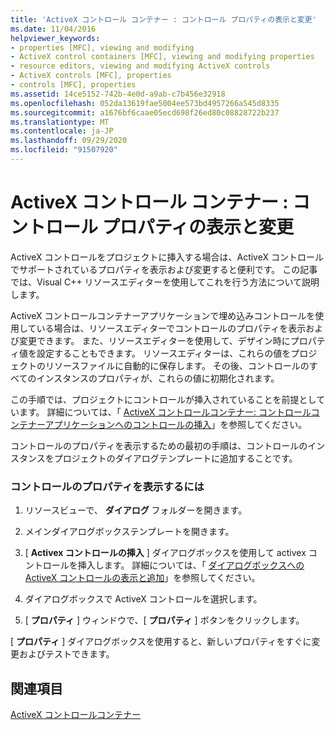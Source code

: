 ```yaml
---
title: 'ActiveX コントロール コンテナー : コントロール プロパティの表示と変更'
ms.date: 11/04/2016
helpviewer_keywords:
- properties [MFC], viewing and modifying
- ActiveX control containers [MFC], viewing and modifying properties
- resource editors, viewing and modifying ActiveX controls
- ActiveX controls [MFC], properties
- controls [MFC], properties
ms.assetid: 14ce5152-742b-4e0d-a9ab-c7b456e32918
ms.openlocfilehash: 052da13619fae5004ee573bd4957266a545d8335
ms.sourcegitcommit: a1676bf6caae05ecd698f26ed80c08828722b237
ms.translationtype: MT
ms.contentlocale: ja-JP
ms.lasthandoff: 09/29/2020
ms.locfileid: "91507920"
---
```

# <a name="activex-control-containers-viewing-and-modifying-control-properties"></a>ActiveX コントロール コンテナー : コントロール プロパティの表示と変更

ActiveX コントロールをプロジェクトに挿入する場合は、ActiveX コントロールでサポートされているプロパティを表示および変更すると便利です。 この記事では、Visual C++ リソースエディターを使用してこれを行う方法について説明します。

ActiveX コントロールコンテナーアプリケーションで埋め込みコントロールを使用している場合は、リソースエディターでコントロールのプロパティを表示および変更できます。 また、リソースエディターを使用して、デザイン時にプロパティ値を設定することもできます。 リソースエディターは、これらの値をプロジェクトのリソースファイルに自動的に保存します。 その後、コントロールのすべてのインスタンスのプロパティが、これらの値に初期化されます。

この手順では、プロジェクトにコントロールが挿入されていることを前提としています。 詳細については、「 [ActiveX コントロールコンテナー: コントロールコンテナーアプリケーションへのコントロールの挿入](inserting-a-control-into-a-control-container-application.md)」を参照してください。

コントロールのプロパティを表示するための最初の手順は、コントロールのインスタンスをプロジェクトのダイアログテンプレートに追加することです。

### <a name="to-view-the-properties-of-a-control"></a>コントロールのプロパティを表示するには

1. リソースビューで、 **ダイアログ** フォルダーを開きます。

1. メインダイアログボックステンプレートを開きます。

1. [ **Activex コントロールの挿入** ] ダイアログボックスを使用して activex コントロールを挿入します。 詳細については、「 [ダイアログボックスへの ActiveX コントロールの表示と追加](../windows/adding-editing-or-deleting-controls.md)」を参照してください。

1. ダイアログボックスで ActiveX コントロールを選択します。

1. [ **プロパティ** ] ウィンドウで、[ **プロパティ** ] ボタンをクリックします。

[ **プロパティ** ] ダイアログボックスを使用すると、新しいプロパティをすぐに変更およびテストできます。

## <a name="see-also"></a>関連項目

[ActiveX コントロールコンテナー](activex-control-containers.md)
